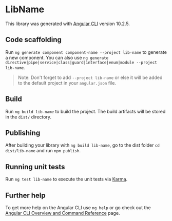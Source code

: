 # LibName

This library was generated with [Angular CLI](https://github.com/angular/angular-cli) version 10.2.5.

## Code scaffolding

Run `ng generate component component-name --project lib-name` to generate a new component. You can also use `ng generate directive|pipe|service|class|guard|interface|enum|module --project lib-name`.
> Note: Don't forget to add `--project lib-name` or else it will be added to the default project in your `angular.json` file. 

## Build

Run `ng build lib-name` to build the project. The build artifacts will be stored in the `dist/` directory.

## Publishing

After building your library with `ng build lib-name`, go to the dist folder `cd dist/lib-name` and run `npm publish`.

## Running unit tests

Run `ng test lib-name` to execute the unit tests via [Karma](https://karma-runner.github.io).

## Further help

To get more help on the Angular CLI use `ng help` or go check out the [Angular CLI Overview and Command Reference](https://angular.io/cli) page.
